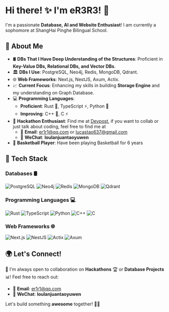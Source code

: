 # Hi there! ✨ I'm eR3R3! 🚀

I'm a passionate **Database, AI and Website Enthusiast**! I am currently a sophomore at ShangHai Pinghe Bilingual School. 

## 🚀 About Me

- 🛢 **DBs That I Have Deep Understanding of the Structures**: Proficient in **Key-Value DBs, Relational DBs, and Vector DBs**.
- 🏛 **DBs I Use**: PostgreSQL, Neo4j, Redis, MongoDB, Qdrant.
-  🌐 **Web Frameworks**: Next.js, NestJS, Axum, Actix.
- 📈 **Current Focus**: Enhancing my skills in building **Storage Engine** and my understanding on Graph Database.
- 💻 **Programming Languages**:
  - **Proficient**: Rust 🦀, TypeScript ⚡, Python 🐍
  - **Improving**: C++ 🚀, C ⚡
- 🎯 **Hackathon Enthusiast**: Find me at [Devpost](https://devpost.com/eR3R3/challenges), if you want to collab or just talk about coding, feel free to find me at
  - 📧 **Email**: er1r1@qq.com or lucastao637@gmail.com
  - 💬 **WeChat**: **loulanjuantaoyuwen**
- 🏀 **Basketball Player**: Have been playing Basketball for 6 years




## 🔧 Tech Stack

### **Databases** 🛢
![PostgreSQL](https://img.shields.io/badge/PostgreSQL-336791?logo=postgresql&logoColor=white&style=for-the-badge)
![Neo4j](https://img.shields.io/badge/Neo4j-008CC1?logo=neo4j&logoColor=white&style=for-the-badge)
![Redis](https://img.shields.io/badge/Redis-DC382D?logo=redis&logoColor=white&style=for-the-badge)
![MongoDB](https://img.shields.io/badge/MongoDB-47A248?logo=mongodb&logoColor=white&style=for-the-badge)
![Qdrant](https://img.shields.io/badge/Qdrant-FF6F00?logo=qdrant&logoColor=white&style=for-the-badge)

### **Programming Languages** 💻
![Rust](https://img.shields.io/badge/Rust-000000?logo=rust&logoColor=white&style=for-the-badge)
![TypeScript](https://img.shields.io/badge/TypeScript-3178C6?logo=typescript&logoColor=white&style=for-the-badge)
![Python](https://img.shields.io/badge/Python-3776AB?logo=python&logoColor=white&style=for-the-badge)
![C++](https://img.shields.io/badge/C++-00599C?logo=cplusplus&logoColor=white&style=for-the-badge)
![C](https://img.shields.io/badge/C-00599C?logo=c&logoColor=white&style=for-the-badge)

### **Web Frameworks** 🌐
![Next.js](https://img.shields.io/badge/Next.js-000000?logo=nextdotjs&logoColor=white&style=for-the-badge)
![NestJS](https://img.shields.io/badge/NestJS-E0234E?logo=nestjs&logoColor=white&style=for-the-badge)
![Actix](https://img.shields.io/badge/Actix-000000?logo=actix-web&logoColor=white&style=for-the-badge)
![Axum](https://img.shields.io/badge/Axum-000000?logo=axum&logoColor=white&style=for-the-badge)



## 🌍 Let's Connect!

🤝 I'm always open to collaboration on **Hackathons** 🏆 or **Database Projects** 📊! Feel free to reach out:

- 📧 **Email**: er1r1@qq.com
- 💬 **WeChat**: **loulanjuantaoyuwen**

Let's build something **awesome** together! 🚀🔥







